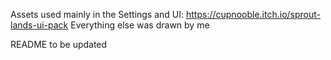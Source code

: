 

Assets used mainly in the Settings and UI: https://cupnooble.itch.io/sprout-lands-ui-pack 
Everything else was drawn by me 

README to be updated

